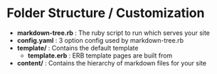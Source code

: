 Folder Structure / Customization
================================
- **markdown-tree.rb** : The ruby script to run which serves your site
- **config.yaml** : 3 option config used by markdown-tree.rb
- **template/** : Contains the default template
	 * **template.erb** : ERB template pages are built from
- **content/** : Contains the hierarchy of markdown files for your site
